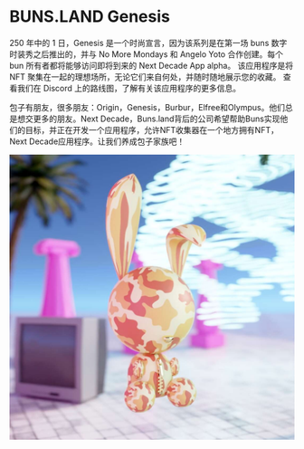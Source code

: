 # BUNS.LAND Genesis

250 年中的 1 日，Genesis 是一个时尚宣言，因为该系列是在第一场 buns 数字时装秀之后推出的，并与 No More Mondays 和 Angelo Yoto 合作创建。每个 bun 所有者都将能够访问即将到来的 Next Decade App alpha。 该应用程序是将 NFT 聚集在一起的理想场所，无论它们来自何处，并随时随地展示您的收藏。 查看我们在 Discord 上的路线图，了解有关该应用程序的更多信息。

包子有朋友，很多朋友：Origin，Genesis，Burbur，Elfree和Olympus。他们总是想交更多的朋友。Next Decade，Buns.land背后的公司希望帮助Buns实现他们的目标，并正在开发一个应用程序，允许NFT收集器在一个地方拥有NFT，Next Decade应用程序。让我们养成包子家族吧！

![nft](unnamed.jpg)
